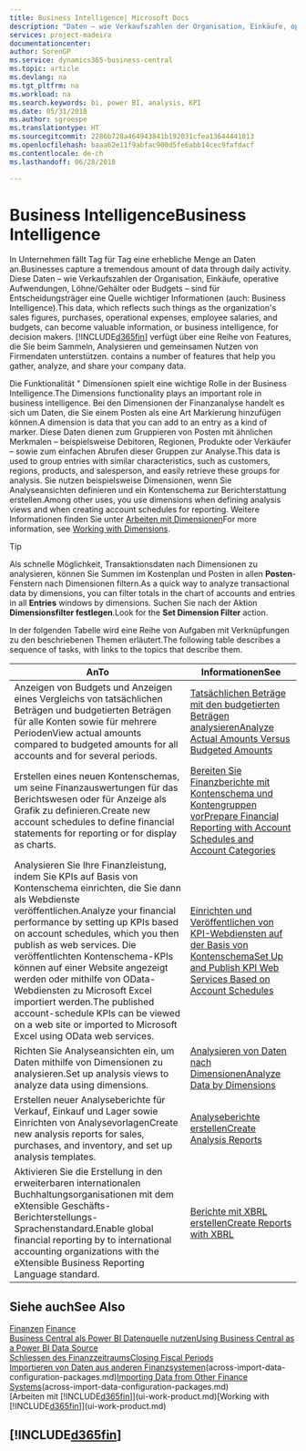 ```yaml
---
title: Business Intelligence| Microsoft Docs
description: "Daten – wie Verkaufszahlen der Organisation, Einkäufe, operative Aufwendungen, Löhne/Gehälter oder Budgets analysieren und erfassen, die für Entscheidungsträger eine Quelle wichtiger Informationen sind."
services: project-madeira
documentationcenter: 
author: SorenGP
ms.service: dynamics365-business-central
ms.topic: article
ms.devlang: na
ms.tgt_pltfrm: na
ms.workload: na
ms.search.keywords: bi, power BI, analysis, KPI
ms.date: 05/31/2018
ms.author: sgroespe
ms.translationtype: HT
ms.sourcegitcommit: 2286b728a464943841b192031cfea13644441013
ms.openlocfilehash: baaa62e11f9abfac900d5fe6abb14cec9fafdacf
ms.contentlocale: de-ch
ms.lasthandoff: 06/28/2018

---
```

# <a name="business-intelligence"></a><span data-ttu-id="c6414-103">Business Intelligence</span><span class="sxs-lookup"><span data-stu-id="c6414-103">Business Intelligence</span></span>
<span data-ttu-id="c6414-104">In Unternehmen fällt Tag für Tag eine erhebliche Menge an Daten an.</span><span class="sxs-lookup"><span data-stu-id="c6414-104">Businesses capture a tremendous amount of data through daily activity.</span></span> <span data-ttu-id="c6414-105">Diese Daten – wie Verkaufszahlen der Organisation, Einkäufe, operative Aufwendungen, Löhne/Gehälter oder Budgets – sind für Entscheidungsträger eine Quelle wichtiger Informationen (auch: Business Intelligence).</span><span class="sxs-lookup"><span data-stu-id="c6414-105">This data, which reflects such things as the organization's sales figures, purchases, operational expenses, employee salaries, and budgets, can become valuable information, or business intelligence, for decision makers.</span></span> [!INCLUDE[d365fin](includes/d365fin_md.md)]<span data-ttu-id="c6414-106"> verfügt über eine Reihe von Features, die Sie beim Sammeln, Analysieren und gemeinsamen Nutzen von Firmendaten unterstützen.</span><span class="sxs-lookup"><span data-stu-id="c6414-106"> contains a number of features that help you gather, analyze, and share your company data.</span></span>

<span data-ttu-id="c6414-107">Die Funktionalität " Dimensionen spielt eine wichtige Rolle in der Business Intelligence.</span><span class="sxs-lookup"><span data-stu-id="c6414-107">The Dimensions functionality plays an important role in business intelligence.</span></span> <span data-ttu-id="c6414-108">Bei den Dimensionen der Finanzanalyse handelt es sich um Daten, die Sie einem Posten als eine Art Markierung hinzufügen können.</span><span class="sxs-lookup"><span data-stu-id="c6414-108">A dimension is data that you can add to an entry as a kind of marker.</span></span> <span data-ttu-id="c6414-109">Diese Daten dienen zum Gruppieren von Posten mit ähnlichen Merkmalen – beispielsweise Debitoren, Regionen, Produkte oder Verkäufer – sowie zum einfachen Abrufen dieser Gruppen zur Analyse.</span><span class="sxs-lookup"><span data-stu-id="c6414-109">This data is used to group entries with similar characteristics, such as customers, regions, products, and salesperson, and easily retrieve these groups for analysis.</span></span> <span data-ttu-id="c6414-110">Sie nutzen beispielsweise Dimensionen, wenn Sie Analyseansichten definieren und ein Kontenschema zur Berichterstattung erstellen.</span><span class="sxs-lookup"><span data-stu-id="c6414-110">Among other uses, you use dimensions  when defining analysis views and when creating account schedules for reporting.</span></span> <span data-ttu-id="c6414-111">Weitere Informationen finden Sie unter [Arbeiten mit Dimensionen](finance-dimensions.md)</span><span class="sxs-lookup"><span data-stu-id="c6414-111">For more information, see [Working with Dimensions](finance-dimensions.md).</span></span>

> [!TIP]
> <span data-ttu-id="c6414-112">Als schnelle Möglichkeit, Transaktionsdaten nach Dimensionen zu analysieren, können Sie Summen im Kostenplan und Posten in allen **Posten**-Fenstern nach Dimensionen filtern.</span><span class="sxs-lookup"><span data-stu-id="c6414-112">As a quick way to analyze transactional data by dimensions, you can filter totals in the chart of accounts and entries in all **Entries** windows by dimensions.</span></span> <span data-ttu-id="c6414-113">Suchen Sie nach der Aktion **Dimensionsfilter festlegen**.</span><span class="sxs-lookup"><span data-stu-id="c6414-113">Look for the **Set Dimension Filter** action.</span></span>  

<span data-ttu-id="c6414-114">In der folgenden Tabelle wird eine Reihe von Aufgaben mit Verknüpfungen zu den beschriebenen Themen erläutert.</span><span class="sxs-lookup"><span data-stu-id="c6414-114">The following table describes a sequence of tasks, with links to the topics that describe them.</span></span>  

| <span data-ttu-id="c6414-115">An</span><span class="sxs-lookup"><span data-stu-id="c6414-115">To</span></span> | <span data-ttu-id="c6414-116">Informationen</span><span class="sxs-lookup"><span data-stu-id="c6414-116">See</span></span> |
| --- | --- |
|<span data-ttu-id="c6414-117">Anzeigen von Budgets und Anzeigen eines Vergleichs von tatsächlichen Beträgen und budgetierten Beträgen für alle Konten sowie für mehrere Perioden</span><span class="sxs-lookup"><span data-stu-id="c6414-117">View actual amounts compared to budgeted amounts for all accounts and for several periods.</span></span>|[<span data-ttu-id="c6414-118">Tatsächlichen Beträge mit den budgetierten Beträgen analysieren</span><span class="sxs-lookup"><span data-stu-id="c6414-118">Analyze Actual Amounts Versus Budgeted Amounts</span></span>](bi-how-analyze-actual-versus-budget.md)|
|<span data-ttu-id="c6414-119">Erstellen eines neuen Kontenschemas, um seine Finanzauswertungen für das Berichtswesen oder für Anzeige als Grafik zu definieren.</span><span class="sxs-lookup"><span data-stu-id="c6414-119">Create new account schedules to define financial statements for reporting or for display as charts.</span></span>|[<span data-ttu-id="c6414-120">Bereiten Sie Finanzberichte mit Kontenschema und Kontengruppen vor</span><span class="sxs-lookup"><span data-stu-id="c6414-120">Prepare Financial Reporting with Account Schedules and Account Categories</span></span>](bi-how-work-account-schedule.md)|
|<span data-ttu-id="c6414-121">Analysieren Sie Ihre Finanzleistung, indem Sie KPIs auf Basis von Kontenschema einrichten, die Sie dann als Webdienste veröffentlichen.</span><span class="sxs-lookup"><span data-stu-id="c6414-121">Analyze your financial performance by setting up KPIs based on account schedules, which you then publish as web services.</span></span> <span data-ttu-id="c6414-122">Die veröffentlichten Kontenschema-KPIs können auf einer Website angezeigt werden oder mithilfe von OData-Webdiensten zu Microsoft Excel importiert werden.</span><span class="sxs-lookup"><span data-stu-id="c6414-122">The published account-schedule KPIs can be viewed on a web site or imported to Microsoft Excel using OData web services.</span></span>|[<span data-ttu-id="c6414-123">Einrichten und Veröffentlichen von KPI-Webdiensten auf der Basis von Kontenschema</span><span class="sxs-lookup"><span data-stu-id="c6414-123">Set Up and Publish KPI Web Services Based on Account Schedules</span></span>](bi-how-to-set-up-and-publish-kpi-web-services-based-on-account-schedules.md)|
|<span data-ttu-id="c6414-124">Richten Sie Analyseansichten ein, um Daten mithilfe von Dimensionen zu analysieren.</span><span class="sxs-lookup"><span data-stu-id="c6414-124">Set up analysis views to analyze data using dimensions.</span></span>|[<span data-ttu-id="c6414-125">Analysieren von Daten nach Dimensionen</span><span class="sxs-lookup"><span data-stu-id="c6414-125">Analyze Data by Dimensions</span></span>](bi-how-analyze-data-dimension.md)|
|<span data-ttu-id="c6414-126">Erstellen neuer Analyseberichte für Verkauf, Einkauf und Lager sowie Einrichten von Analysevorlagen</span><span class="sxs-lookup"><span data-stu-id="c6414-126">Create new analysis reports for sales, purchases, and inventory, and set up analysis templates.</span></span>|[<span data-ttu-id="c6414-127">Analyseberichte erstellen</span><span class="sxs-lookup"><span data-stu-id="c6414-127">Create Analysis Reports</span></span>](bi-how-create-analysis-views-reports.md)|
|<span data-ttu-id="c6414-128">Aktivieren Sie die Erstellung  in den erweiterbaren internationalen Buchhaltungsorganisationen mit dem eXtensible Geschäfts-Berichterstellungs-Sprachenstandard.</span><span class="sxs-lookup"><span data-stu-id="c6414-128">Enable global financial reporting by to international accounting organizations with the eXtensible Business Reporting Language standard.</span></span>|[<span data-ttu-id="c6414-129">Berichte mit XBRL erstellen</span><span class="sxs-lookup"><span data-stu-id="c6414-129">Create Reports with XBRL</span></span>](bi-create-reports-with-xbrl.md)|

## <a name="see-also"></a><span data-ttu-id="c6414-130">Siehe auch</span><span class="sxs-lookup"><span data-stu-id="c6414-130">See Also</span></span>
<span data-ttu-id="c6414-131">[Finanzen](finance.md)  </span><span class="sxs-lookup"><span data-stu-id="c6414-131">[Finance](finance.md)  </span></span>  
[<span data-ttu-id="c6414-132">Business Central als Power BI Datenquelle nutzen</span><span class="sxs-lookup"><span data-stu-id="c6414-132">Using Business Central as a Power BI Data Source</span></span>](across-how-use-financials-data-source-powerbi.md)  
[<span data-ttu-id="c6414-133">Schliessen des Finanzzeitraums</span><span class="sxs-lookup"><span data-stu-id="c6414-133">Closing Fiscal Periods</span></span>](year-close-years-periods.md)  
<span data-ttu-id="c6414-134">[Importieren von Daten aus anderen Finanzsystemen](across-import-data-configuration-packages.md)(across-import-data-configuration-packages.md)</span><span class="sxs-lookup"><span data-stu-id="c6414-134">[Importing Data from Other Finance Systems](across-import-data-configuration-packages.md)(across-import-data-configuration-packages.md)</span></span>  
<span data-ttu-id="c6414-135">[Arbeiten mit [!INCLUDE[d365fin](includes/d365fin_md.md)]](ui-work-product.md)</span><span class="sxs-lookup"><span data-stu-id="c6414-135">[Working with [!INCLUDE[d365fin](includes/d365fin_md.md)]](ui-work-product.md)</span></span>

## [!INCLUDE[d365fin](includes/free_trial_md.md)]  
 

